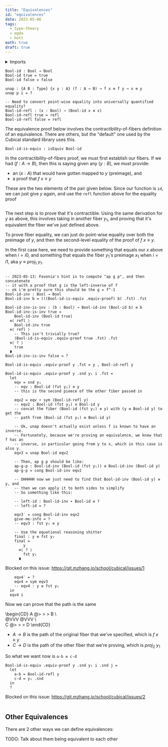 ```yaml
---
title: "Equivalences"
id: "equivalences"
date: 2023-05-06
tags:
  - type-theory
  - agda
  - hott
math: true
draft: true
---
```


<details>
  <summary>Imports</summary>

```
{-# OPTIONS --cubical #-}

open import Agda.Primitive.Cubical
open import Cubical.Foundations.Equiv
open import Cubical.Foundations.Prelude
open import Data.Bool
```

</details>

```
Bool-id : Bool → Bool
Bool-id true = true
Bool-id false = false

unap : {A B : Type} {x y : A} (f : A → B) → f x ≡ f y → x ≡ y
unap p i = ?

-- Need to convert point-wise equality into universally quantified equality?
Bool-id-refl : (x : Bool) → (Bool-id x ≡ x)
Bool-id-refl true = refl
Bool-id-refl false = refl
```

The equivalence proof below involves the contractibility-of-fibers definition of
an equivalence. There are others, but the "default" one used by the Cubical
standard library uses this.

```
Bool-id-is-equiv : isEquiv Bool-id
```

In the contractibility-of-fibers proof, we must first establish our fibers. If
we had $(f : A \rightarrow B)$, then this is saying given any $(y : B)$, we must
provide:

- an $(x : A)$ that would have gotten mapped to $y$ (preimage), and
- a proof that $f\ x \equiv y$

These are the two elements of the pair given below. Since our function is `id`,
we can just give $y$ again, and use the `refl` function above for the equality
proof

```

```

The next step is to prove that it's contractible. Using the same derivation for
$y$ as above, this involves taking in another fiber $y_1$, and proving that it's
equivalent the fiber we've just defined above.

To prove fiber equality, we can just do point-wise equality over both the
preimage of $y$, and then the second-level equality of the proof of $f\ x \equiv
y$.

In the first case here, we need to provide something that equals our $x$ above
when $i = i0$, and something that equals the fiber $y_1$'s preimage $x_1$ when
$i = i1$, aka $y \equiv proj_1\ y_1$.

```

-- 2023-05-13: Favonia's hint is to compute "ap g p", and then concatenate
-- it with a proof that g is the left-inverse of f
-- ok i'm pretty sure this should be the g = f^-1
Bool-id-inv : Bool → Bool
Bool-id-inv b = (((Bool-id-is-equiv .equiv-proof) b) .fst) .fst

Bool-id-inv-is-inv : (b : Bool) → Bool-id-inv (Bool-id b) ≡ b
Bool-id-inv-is-inv true =
    Bool-id-inv (Bool-id true)
  ≡⟨ refl ⟩
    Bool-id-inv true
  ≡⟨ refl ⟩
    -- This isn't trivially true?
    (Bool-id-is-equiv .equiv-proof true .fst) .fst
  ≡⟨ ? ⟩
    true
  ∎
Bool-id-inv-is-inv false = ?

Bool-id-is-equiv .equiv-proof y .fst = y , Bool-id-refl y

Bool-id-is-equiv .equiv-proof y .snd y₁ i .fst =
  let
    eqv = snd y₁
    -- eqv : Bool-id (fst y₁) ≡ y
    -- this is the second pieece of the other fiber passed in

    eqv2 = eqv ∙ sym (Bool-id-refl y)
    -- eqv2 : Bool-id (fst y₁) ≡ Bool-id y
    -- concat the fiber (Bool-id (fst y₁) ≡ y) with (y ≡ Bool-id y) to get the
    -- path from (Bool-id (fst y₁) ≡ Bool-id y)

    -- Ok, unap doesn't actually exist unless f is known to have an inverse.
    -- Fortunately, because we're proving an equivalence, we know that f has an
    -- inverse, in particular going from y to x, which in this case is also y.
    eqv3 = unap Bool-id eqv2

    -- Then, ap g p should be like:
    ap-g-p : Bool-id-inv (Bool-id (fst y₁)) ≡ Bool-id-inv (Bool-id y)
    ap-g-p = cong Bool-id-inv eqv2

    -- OHHHHH now we just need to find that Bool-id-inv (Bool-id y) ≡ y, and
    -- then we can apply it to both sides to simplify
    -- So something like this:

    -- left-id : Bool-id-inv ∙ Bool-id ≡ ?
    -- left-id = ?

    eqv3′ = cong Bool-id-inv eqv2
    give-me-info = ?
    -- eqv3 : fst y₁ ≡ y

    -- Use the equational reasoning shitter
    final : y ≡ fst y₁
    final =
        y
      ≡⟨ ? ⟩
        fst y₁
      ∎
```

Blocked on this issue: https://git.mzhang.io/school/cubical/issues/1

```
    eqv4′ = ?
    eqv4 = sym eqv3
    -- eqv4 : y ≡ fst y₁
  in
  eqv4 i
```

Now we can prove that the path is the same

\begin{CD}
A @> > > B \\\
 @VVV @VVV \\\
 C @> > > D
\end{CD}

- $A \rightarrow B$ is the path of the original fiber that we've specified, which is $f\ x \equiv y$
- $C \rightarrow D$ is the path of the other fiber that we're proving, which is $proj_2\ y_1$

So what we want now is `a-b ≡ c-d`

```
Bool-id-is-equiv .equiv-proof y .snd y₁ i .snd j =
  let
    a-b = Bool-id-refl y
    c-d = y₁ .snd
  in
  ?
```

Blocked on this issue: https://git.mzhang.io/school/cubical/issues/2

```

```

## Other Equivalences

There are 2 other ways we can define equivalences:

TODO: Talk about them being equivalent to each other
